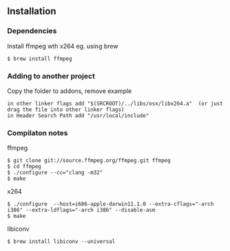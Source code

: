 
## Installation

### Dependencies

Install ffmpeg wth x264 eg. using brew  

	$ brew install ffmpeg


### Adding to another project
Copy the folder to addons, remove example

	in other linker flags add "$(SRCROOT)/../libs/osx/libx264.a"  (or just drag the file into other linker flags)
	in Header Search Path add "/usr/local/include"	




### Compilaton notes

ffmpeg

	$ git clone git://source.ffmpeg.org/ffmpeg.git ffmpeg
	$ cd ffmpeg
	$ ./configure --cc="clang -m32"
	$ make

x264

	$ ./configure  --host=i686-apple-darwin11.1.0 --extra-cflags="-arch i386" --extra-ldflags="-arch i386" --disable-asm
	$ make

libiconv

    $ brew install libiconv --universal